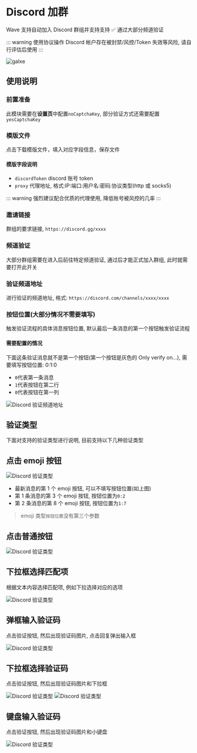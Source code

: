 # Discord 加群

Wave 支持自动加入 Discord 群组并支持支持 ✅ 通过大部分频道验证

::: warning
使用协议操作 Discord 帐户存在被封禁/风控/Token 失效等风险, 请自行评估后使用
:::

![galxe](/ss/wave-discord-join.png)

## 使用说明

### 前置准备

此模块需要在**设置页**中配置`noCaptchaKey`, 部分验证方式还需要配置`yesCaptchaKey`

### 模版文件

点击下载模版文件，填入对应字段信息，保存文件

#### 模版字段说明

- `discordToken` discord 账号 token
- `proxy` 代理地址, 格式:IP:端口:用户名:密码:协议类型(http 或 socks5)

::: warning
强烈建议配合优质的代理使用, 降低账号被风控的几率
:::

### 邀请链接

群组的要求链接, `https://discord.gg/xxxx`

### 频道验证

大部分群组需要在进入后前往特定频道验证, 通过后才能正式加入群组, 此时就需要打开此开关

### 验证频道地址

进行验证的频道地址, 格式: `https://discord.com/channels/xxxx/xxxx`

### 按钮位置(大部分情况不需要填写)

触发验证流程的具体消息按钮位置, 默认最后一条消息的第一个按钮触发验证流程

#### 需要配置的情况

下面这条验证消息就不是第一个按钮(第一个按钮是灰色的 Only verify on...), 需要填写按钮位置: 0:1:0

- `0`代表第一条消息
- `1`代表按钮在第二行
- `0`代表按钮在第一列

![Discord 验证频道地址](/discord/jointype_button_pos.png)

## 验证类型

下面对支持的验证类型进行说明, 目前支持以下几种验证类型

## 点击 emoji 按钮

![Discord 验证类型](/discord/jointype_emoji.png)

- 最新消息的第 1 个 emoji 按钮, 可以不填写按钮位置(如上图)
- 第 1 条消息的第 3 个 emoji 按钮, 按钮位置为`0:2`
- 第 2 条消息的第 8 个 emoji 按钮, 按钮位置为`1:7`

> emoji 类型`按钮位置`没有第三个参数

## 点击普通按钮

![Discord 验证类型](/discord/jointype_button.png)

## 下拉框选择匹配项

根据文本内容选择匹配项, 例如下拉选择对应的选项

![Discord 验证类型](/discord/jointype_select.png)

## 弹框输入验证码

点击验证按钮, 然后出现验证码图片, 点击回复弹出输入框

![Discord 验证类型](/discord/jointype_modal.png)

## 下拉框选择验证码

点击验证按钮, 然后出现验证码图片和下拉框

![Discord 验证类型](/discord/jointype_captcha_select1.png)
![Discord 验证类型](/discord/jointype_captcha_select2.png)

## 键盘输入验证码

点击验证按钮, 然后出现验证码图片和小键盘

![Discord 验证类型](/discord/jointype_keyboard.png)
